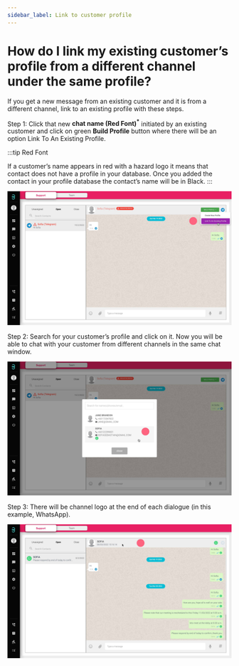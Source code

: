 ```yaml
---
sidebar_label: Link to customer profile
---
```

# How do I link my existing customer’s profile from a different channel under the same profile?

If you get a new message from an existing customer and it is from a different channel, link to an existing profile with these steps.

Step 1: Click that new **chat name (Red Font)<sup>*</sup>** initiated by an existing customer and click on green **Build Profile** button where there will be an option Link To An Existing Profile.

:::tip Red Font

If a customer’s name appears in red with a hazard logo it means that contact does not have a profile in your database. Once you added the contact in your profile database the contact’s name will be in Black.
:::

![image info](../../../static/img/q6/step1.jpg)

Step 2: Search for your customer’s profile and click on it. Now you will be able to chat with your customer from different channels in the same chat window.

![image info](../../../static/img/q6/step2.jpg)

Step 3: There will be channel logo at the end of each dialogue (in this example, WhatsApp).

![image info](../../../static/img/q6/step3.jpg)
